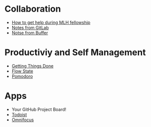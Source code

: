 # Collaboration

- [How to get help during MLH fellowship](https://github.com/MLH-Fellowship/how-to-get-help/)
- [Notes from GitLab](https://about.gitlab.com/company/culture/all-remote/asynchronous/)
- [Notse from Buffer](https://open.buffer.com/asynchronous-communication/)

# Productiviy and Self Management

- [Getting Things Done](https://en.wikipedia.org/wiki/Getting_Things_Done)
- [Flow State](https://en.wikipedia.org/wiki/Flow_(psychology))
- [Pomodoro](https://lifehacker.com/productivity-101-a-primer-to-the-pomodoro-technique-1598992730)

# Apps

- Your GitHub Project Board!
- [Todoist](https://todoist.com/)
- [Omnifocus](https://www.omnigroup.com/omnifocus/)
